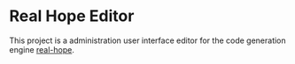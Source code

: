 # Real Hope Editor
This project is a administration user interface editor for the code generation engine [real-hope](https://github.com/bahram-jahanshahi/real-hope).


